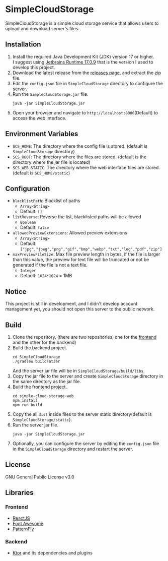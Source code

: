 # SimpleCloudStorage

SimpleCloudStorage is a simple cloud storage service that allows users to upload and download server's files.

## Installation

1. Install the required Java Development Kit (JDK) version 17 or higher.  
   I suggest using [Jetbrains Runtime 17.0.9](https://github.com/JetBrains/JetBrainsRuntime/tree/jdk-17.0.9%2B7)
   that is the version I used to develop this project.
2. Download the latest release from the [releases page](https://github.com/littlexfish/SimpleCloudStorage/releases),
   and extract the zip file.
3. Edit the `config.json` file in `SimpleCloudStorage` directory to configure the server.
4. Run the `SimpleCloudStorage.jar` file.
   ```shell
   java -jar SimpleCloudStorage.jar
   ```
5. Open your browser and navigate to `http://localhost:8080`(Default) to access the web interface.

## Environment Variables

- `SCS_HOME`: The directory where the config file is stored. (default is `SimpleCloudStorage` directory)
- `SCS_ROOT`: The directory where the files are stored. (default is the directory where the jar file is located)
- `SCS_WEB_STATIC`: The directory where the web interface files are stored. (default is `SCS_HOME/static`)

## Configuration

- `blacklistPath`: Blacklist of paths
  - `Array<String>`
  - Default: `[]`
- `listReverse`: Reverse the list, blacklisted paths will be allowed
  - `Boolean`
  - Default: `false`
- `allowedPreviewExtensions`: Allowed preview extensions
  - `Array<String>`
  - Default: `["jpg","jpeg","png","gif","bmp","webp","txt","log","pdf","zip"]`
- `maxPreviewFileSize`: Max file preview length in bytes,
  if the file is larger than this value,
  the preview for text file will be truncated or
  not be generated if the file is not a text file.
  - `Integer`
  - Default: `1024*1024` = 1MB

## Notice

This project is still in development,
 and I didn't develop account management yet,
 you should not open this server to the public network.

## Build

1. Clone the repository.
   (there are two repositories, one for the
   [frontend](https://github.com/littlexfish/simple-cloud-storage-web)
   and the other for the backend)
2. Build the backend project.
   ```shell
   cd SimpleCloudStorage
   ./gradlew buildFatJar
   ```
   And the server jar file will be in `SimpleCloudStorage/build/libs`.
3. Copy the jar file to the server and create `SimpleCloudStorage` directory in the same directory as the jar file.
4. Build the frontend project.
   ```shell
   cd simple-cloud-storage-web
   npm install
   npm run build
   ```
5. Copy the all `dist` inside files to the server static directory(default is `SimpleCloudStorage/static`).
6. Run the server jar file.
   ```shell
   java -jar SimpleCloudStorage.jar
   ```
7. Optionally, you can configure the server by editing the `config.json` file in the `SimpleCloudStorage` directory and restart the server.

## License

GNU General Public License v3.0

## Libraries

### Frontend

- [ReactJS](https://reactjs.org/)
- [Font Awesome](https://fontawesome.com/)
- [PatternFly](https://www.patternfly.org/)

### Backend

- [Ktor](https://ktor.io/)
    and its dependencies and plugins

